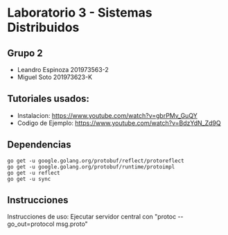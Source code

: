 # Laboratorio 3 - Sistemas Distribuidos

## Grupo 2
- Leandro Espinoza 201973563-2
- Miguel Soto 201973623-K

## Tutoriales usados:

- Instalacion: https://www.youtube.com/watch?v=gbrPMv_GuQY
- Codigo de Ejemplo: https://www.youtube.com/watch?v=BdzYdN_Zd9Q

## Dependencias

```
go get -u google.golang.org/protobuf/reflect/protoreflect
go get -u google.golang.org/protobuf/runtime/protoimpl
go get -u reflect
go get -u sync
```

## Instrucciones

Instrucciones de uso:
Ejecutar servidor central con "protoc --go_out=protocol msg.proto"
